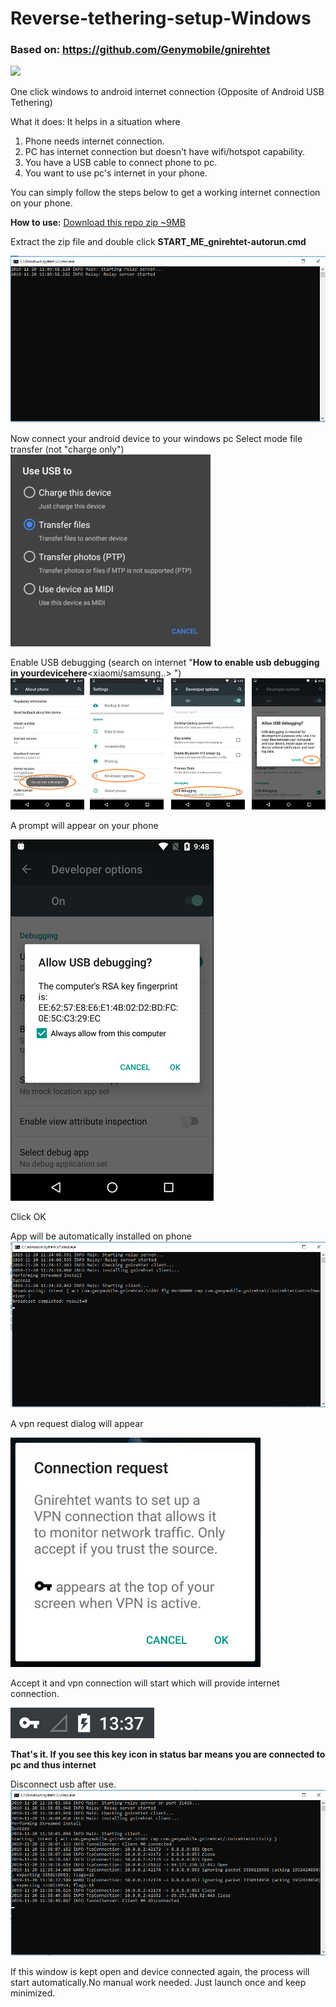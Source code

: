 
# Reverse-tethering-setup-Windows
### Based on: https://github.com/Genymobile/gnirehtet
[<img src="https://github.com/omkar-tenkale/Reverse-tethering-setup-Windows/blob/master/download_btn.png">](https://github.com/omkar-tenkale/Reverse-tethering-setup-Windows/archive/master.zip)


One click windows to android internet connection (Opposite of Android USB Tethering)

What it does:
It helps in a situation where 
1. Phone needs internet connection.
2. PC has internet connection but doesn't have wifi/hotspot capability.
3. You have a USB cable to connect phone to pc.
4. You want to use pc's internet in your phone.

You can simply follow the steps below to get a working internet connection on your phone. 

**How to use:**
[Download this repo zip ~9MB](https://github.com/omkar-tenkale/Reverse-tethering-setup-Windows/archive/master.zip)

Extract the zip file and double click 
**START_ME_gnirehtet-autorun.cmd**

![This window will appear](help/onstart.png)

Now connect your android device to your windows pc
Select mode file transfer (not "charge only")
![This window will appear](help/charge_only_to_transfer_files.jpg)

Enable USB debugging
 (search on internet "**How to enable usb debugging in yourdevicehere**<xiaomi/samsung..>  ")
 ![This window will appear](help/enable_usb_debugging_developer_options.png)

 A prompt will appear on your phone
 
![This window will appear](help/usb_debugging_prompt.png)
 
Click OK


 App will be automatically installed on phone![This window will appear](help/client_app_install_and_start_app_with_broadcast.png
)

A vpn request dialog will appear

 ![VPN connection request](help/vpn_request.jpg)

Accept it and vpn connection will start which will provide internet connection.

 ![VPN connection started](help/vpn_started_internet_connected_indication.png)
 
 **That's it. If you see this key icon in status bar means you are connected to pc and thus internet** 



Disconnect usb after use.
![This window will appear](help/connection_starts_successfully_and_device_disconnect_after_use.png)

If this window is kept open and device connected again, the process will start automatically.No manual work needed.
Just launch once and keep minimized.

